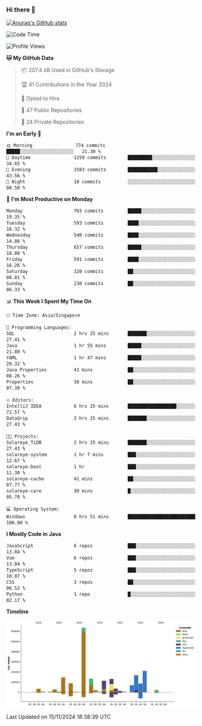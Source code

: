 ### Hi there 👋

[![Anurag's GitHub stats](https://github-readme-stats.vercel.app/api?username=xiumu2017&show_icons=true&theme=radical)](https://github.com/anuraghazra/github-readme-stats)

<!--
**xiumu2017/xiumu2017** is a ✨ _special_ ✨ repository because its `README.md` (this file) appears on your GitHub profile.

Here are some ideas to get you started:

- 🔭 I’m currently working on ...
- 🌱 I’m currently learning ...
- 👯 I’m looking to collaborate on ...
- 🤔 I’m looking for help with ...
- 💬 Ask me about ...
- 📫 How to reach me: ...
- 😄 Pronouns: ...
- ⚡ Fun fact: ...
-->

<!--START_SECTION:waka-->
![Code Time](http://img.shields.io/badge/Code%20Time-2%2C479%20hrs%2040%20mins-blue)

![Profile Views](http://img.shields.io/badge/Profile%20Views-0-blue)

**🐱 My GitHub Data** 

> 📦 207.4 kB Used in GitHub's Storage 
 > 
> 🏆 41 Contributions in the Year 2024
 > 
> 💼 Opted to Hire
 > 
> 📜 47 Public Repositories 
 > 
> 🔑 24 Private Repositories 
 > 
**I'm an Early 🐤** 

```text
🌞 Morning                774 commits         █████░░░░░░░░░░░░░░░░░░░░   21.30 % 
🌆 Daytime                1259 commits        █████████░░░░░░░░░░░░░░░░   34.65 % 
🌃 Evening                1583 commits        ███████████░░░░░░░░░░░░░░   43.56 % 
🌙 Night                  18 commits          ░░░░░░░░░░░░░░░░░░░░░░░░░   00.50 % 
```
📅 **I'm Most Productive on Monday** 

```text
Monday                   703 commits         █████░░░░░░░░░░░░░░░░░░░░   19.35 % 
Tuesday                  593 commits         ████░░░░░░░░░░░░░░░░░░░░░   16.32 % 
Wednesday                540 commits         ████░░░░░░░░░░░░░░░░░░░░░   14.86 % 
Thursday                 657 commits         █████░░░░░░░░░░░░░░░░░░░░   18.08 % 
Friday                   591 commits         ████░░░░░░░░░░░░░░░░░░░░░   16.26 % 
Saturday                 320 commits         ██░░░░░░░░░░░░░░░░░░░░░░░   08.81 % 
Sunday                   230 commits         ██░░░░░░░░░░░░░░░░░░░░░░░   06.33 % 
```


📊 **This Week I Spent My Time On** 

```text
🕑︎ Time Zone: Asia/Singapore

💬 Programming Languages: 
SQL                      2 hrs 25 mins       ███████░░░░░░░░░░░░░░░░░░   27.41 % 
Java                     1 hr 55 mins        █████░░░░░░░░░░░░░░░░░░░░   21.80 % 
YAML                     1 hr 47 mins        █████░░░░░░░░░░░░░░░░░░░░   20.32 % 
Java Properties          43 mins             ██░░░░░░░░░░░░░░░░░░░░░░░   08.26 % 
Properties               38 mins             ██░░░░░░░░░░░░░░░░░░░░░░░   07.30 % 

🔥 Editors: 
IntelliJ IDEA            6 hrs 25 mins       ██████████████████░░░░░░░   72.57 % 
DataGrip                 2 hrs 25 mins       ███████░░░░░░░░░░░░░░░░░░   27.43 % 

🐱‍💻 Projects: 
Solareye_TiDB            2 hrs 25 mins       ███████░░░░░░░░░░░░░░░░░░   27.43 % 
solareye-system          1 hr 7 mins         ███░░░░░░░░░░░░░░░░░░░░░░   12.67 % 
solareye-boot            1 hr                ███░░░░░░░░░░░░░░░░░░░░░░   11.30 % 
solareye-cache           41 mins             ██░░░░░░░░░░░░░░░░░░░░░░░   07.77 % 
solareye-care            30 mins             █░░░░░░░░░░░░░░░░░░░░░░░░   05.78 % 

💻 Operating System: 
Windows                  8 hrs 51 mins       █████████████████████████   100.00 % 
```

**I Mostly Code in Java** 

```text
JavaScript               6 repos             ███░░░░░░░░░░░░░░░░░░░░░░   13.04 % 
Vue                      6 repos             ███░░░░░░░░░░░░░░░░░░░░░░   13.04 % 
TypeScript               5 repos             ███░░░░░░░░░░░░░░░░░░░░░░   10.87 % 
CSS                      3 repos             ██░░░░░░░░░░░░░░░░░░░░░░░   06.52 % 
Python                   1 repo              █░░░░░░░░░░░░░░░░░░░░░░░░   02.17 % 
```



**Timeline**

![Lines of Code chart](https://raw.githubusercontent.com/xiumu2017/xiumu2017/main/assets/bar_graph.png)


 Last Updated on 15/11/2024 18:38:39 UTC
<!--END_SECTION:waka-->

